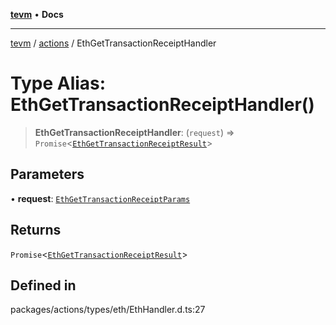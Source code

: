 [**tevm**](../../README.md) • **Docs**

***

[tevm](../../modules.md) / [actions](../README.md) / EthGetTransactionReceiptHandler

# Type Alias: EthGetTransactionReceiptHandler()

> **EthGetTransactionReceiptHandler**: (`request`) => `Promise`\<[`EthGetTransactionReceiptResult`](EthGetTransactionReceiptResult.md)\>

## Parameters

• **request**: [`EthGetTransactionReceiptParams`](EthGetTransactionReceiptParams.md)

## Returns

`Promise`\<[`EthGetTransactionReceiptResult`](EthGetTransactionReceiptResult.md)\>

## Defined in

packages/actions/types/eth/EthHandler.d.ts:27
